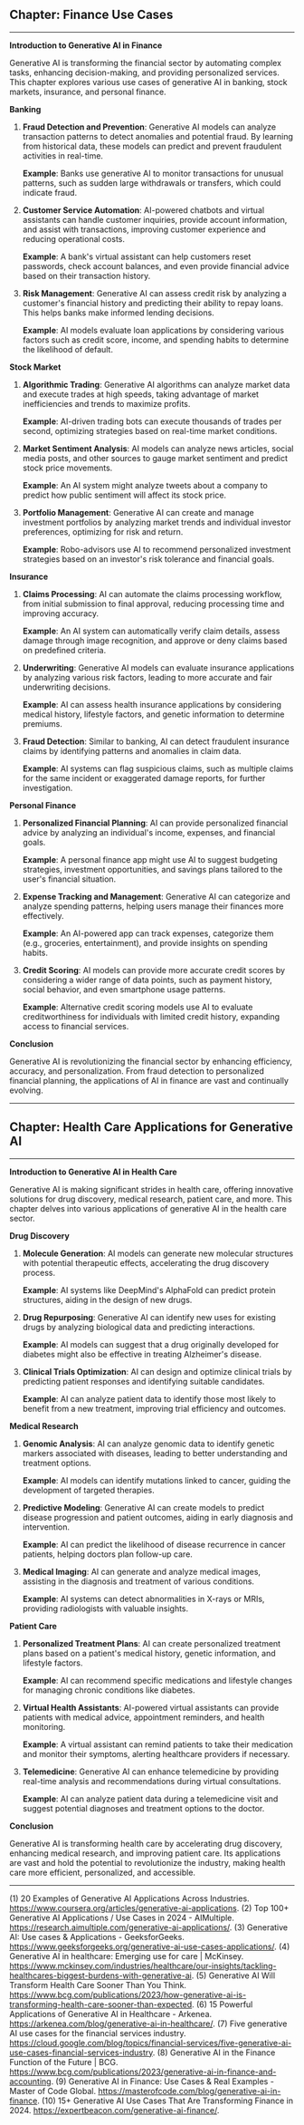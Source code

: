 ## Chapter: Finance Use Cases

---

**Introduction to Generative AI in Finance**

Generative AI is transforming the financial sector by automating complex tasks, enhancing decision-making, and providing personalized services. This chapter explores various use cases of generative AI in banking, stock markets, insurance, and personal finance.

**Banking**

1. **Fraud Detection and Prevention**: Generative AI models can analyze transaction patterns to detect anomalies and potential fraud. By learning from historical data, these models can predict and prevent fraudulent activities in real-time.

   **Example**: Banks use generative AI to monitor transactions for unusual patterns, such as sudden large withdrawals or transfers, which could indicate fraud.

2. **Customer Service Automation**: AI-powered chatbots and virtual assistants can handle customer inquiries, provide account information, and assist with transactions, improving customer experience and reducing operational costs.

   **Example**: A bank's virtual assistant can help customers reset passwords, check account balances, and even provide financial advice based on their transaction history.

3. **Risk Management**: Generative AI can assess credit risk by analyzing a customer's financial history and predicting their ability to repay loans. This helps banks make informed lending decisions.

   **Example**: AI models evaluate loan applications by considering various factors such as credit score, income, and spending habits to determine the likelihood of default.

**Stock Market**

1. **Algorithmic Trading**: Generative AI algorithms can analyze market data and execute trades at high speeds, taking advantage of market inefficiencies and trends to maximize profits.

   **Example**: AI-driven trading bots can execute thousands of trades per second, optimizing strategies based on real-time market conditions.

2. **Market Sentiment Analysis**: AI models can analyze news articles, social media posts, and other sources to gauge market sentiment and predict stock price movements.

   **Example**: An AI system might analyze tweets about a company to predict how public sentiment will affect its stock price.

3. **Portfolio Management**: Generative AI can create and manage investment portfolios by analyzing market trends and individual investor preferences, optimizing for risk and return.

   **Example**: Robo-advisors use AI to recommend personalized investment strategies based on an investor's risk tolerance and financial goals.

**Insurance**

1. **Claims Processing**: AI can automate the claims processing workflow, from initial submission to final approval, reducing processing time and improving accuracy.

   **Example**: An AI system can automatically verify claim details, assess damage through image recognition, and approve or deny claims based on predefined criteria.

2. **Underwriting**: Generative AI models can evaluate insurance applications by analyzing various risk factors, leading to more accurate and fair underwriting decisions.

   **Example**: AI can assess health insurance applications by considering medical history, lifestyle factors, and genetic information to determine premiums.

3. **Fraud Detection**: Similar to banking, AI can detect fraudulent insurance claims by identifying patterns and anomalies in claim data.

   **Example**: AI systems can flag suspicious claims, such as multiple claims for the same incident or exaggerated damage reports, for further investigation.

**Personal Finance**

1. **Personalized Financial Planning**: AI can provide personalized financial advice by analyzing an individual's income, expenses, and financial goals.

   **Example**: A personal finance app might use AI to suggest budgeting strategies, investment opportunities, and savings plans tailored to the user's financial situation.

2. **Expense Tracking and Management**: Generative AI can categorize and analyze spending patterns, helping users manage their finances more effectively.

   **Example**: An AI-powered app can track expenses, categorize them (e.g., groceries, entertainment), and provide insights on spending habits.

3. **Credit Scoring**: AI models can provide more accurate credit scores by considering a wider range of data points, such as payment history, social behavior, and even smartphone usage patterns.

   **Example**: Alternative credit scoring models use AI to evaluate creditworthiness for individuals with limited credit history, expanding access to financial services.

**Conclusion**

Generative AI is revolutionizing the financial sector by enhancing efficiency, accuracy, and personalization. From fraud detection to personalized financial planning, the applications of AI in finance are vast and continually evolving.

---

## Chapter: Health Care Applications for Generative AI

---

**Introduction to Generative AI in Health Care**

Generative AI is making significant strides in health care, offering innovative solutions for drug discovery, medical research, patient care, and more. This chapter delves into various applications of generative AI in the health care sector.

**Drug Discovery**

1. **Molecule Generation**: AI models can generate new molecular structures with potential therapeutic effects, accelerating the drug discovery process.

   **Example**: AI systems like DeepMind's AlphaFold can predict protein structures, aiding in the design of new drugs.

2. **Drug Repurposing**: Generative AI can identify new uses for existing drugs by analyzing biological data and predicting interactions.

   **Example**: AI models can suggest that a drug originally developed for diabetes might also be effective in treating Alzheimer's disease.

3. **Clinical Trials Optimization**: AI can design and optimize clinical trials by predicting patient responses and identifying suitable candidates.

   **Example**: AI can analyze patient data to identify those most likely to benefit from a new treatment, improving trial efficiency and outcomes.

**Medical Research**

1. **Genomic Analysis**: AI can analyze genomic data to identify genetic markers associated with diseases, leading to better understanding and treatment options.

   **Example**: AI models can identify mutations linked to cancer, guiding the development of targeted therapies.

2. **Predictive Modeling**: Generative AI can create models to predict disease progression and patient outcomes, aiding in early diagnosis and intervention.

   **Example**: AI can predict the likelihood of disease recurrence in cancer patients, helping doctors plan follow-up care.

3. **Medical Imaging**: AI can generate and analyze medical images, assisting in the diagnosis and treatment of various conditions.

   **Example**: AI systems can detect abnormalities in X-rays or MRIs, providing radiologists with valuable insights.

**Patient Care**

1. **Personalized Treatment Plans**: AI can create personalized treatment plans based on a patient's medical history, genetic information, and lifestyle factors.

   **Example**: AI can recommend specific medications and lifestyle changes for managing chronic conditions like diabetes.

2. **Virtual Health Assistants**: AI-powered virtual assistants can provide patients with medical advice, appointment reminders, and health monitoring.

   **Example**: A virtual assistant can remind patients to take their medication and monitor their symptoms, alerting healthcare providers if necessary.

3. **Telemedicine**: Generative AI can enhance telemedicine by providing real-time analysis and recommendations during virtual consultations.

   **Example**: AI can analyze patient data during a telemedicine visit and suggest potential diagnoses and treatment options to the doctor.

**Conclusion**

Generative AI is transforming health care by accelerating drug discovery, enhancing medical research, and improving patient care. Its applications are vast and hold the potential to revolutionize the industry, making health care more efficient, personalized, and accessible.

---

(1) 20 Examples of Generative AI Applications Across Industries. https://www.coursera.org/articles/generative-ai-applications.
(2) Top 100+ Generative AI Applications / Use Cases in 2024 - AIMultiple. https://research.aimultiple.com/generative-ai-applications/.
(3) Generative AI: Use cases & Applications - GeeksforGeeks. https://www.geeksforgeeks.org/generative-ai-use-cases-applications/.
(4) Generative AI in healthcare: Emerging use for care | McKinsey. https://www.mckinsey.com/industries/healthcare/our-insights/tackling-healthcares-biggest-burdens-with-generative-ai.
(5) Generative AI Will Transform Health Care Sooner Than You Think. https://www.bcg.com/publications/2023/how-generative-ai-is-transforming-health-care-sooner-than-expected.
(6) 15 Powerful Applications of Generative AI in Healthcare - Arkenea. https://arkenea.com/blog/generative-ai-in-healthcare/.
(7) Five generative AI use cases for the financial services industry. https://cloud.google.com/blog/topics/financial-services/five-generative-ai-use-cases-financial-services-industry.
(8) Generative AI in the Finance Function of the Future | BCG. https://www.bcg.com/publications/2023/generative-ai-in-finance-and-accounting.
(9) Generative AI in Finance: Use Cases & Real Examples - Master of Code Global. https://masterofcode.com/blog/generative-ai-in-finance.
(10) 15+ Generative AI Use Cases That Are Transforming Finance in 2024. https://expertbeacon.com/generative-ai-finance/.
